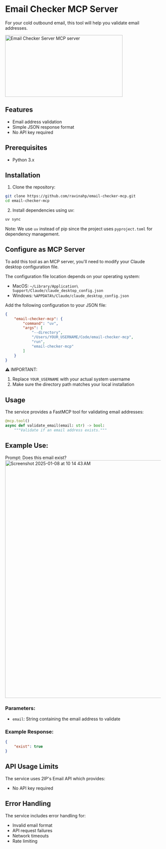 # Email Checker MCP Server

For your cold outbound email, this tool will help you validate email addresses.

<a href="https://glama.ai/mcp/servers/6gnoi1heh5"><img width="380" height="200" src="https://glama.ai/mcp/servers/6gnoi1heh5/badge" alt="Email Checker Server MCP server" /></a>

## Features

- Email address validation
- Simple JSON response format
- No API key required

## Prerequisites

- Python 3.x

## Installation

1. Clone the repository:
```bash
git clone https://github.com/ravinahp/email-checker-mcp.git
cd email-checker-mcp
```

2. Install dependencies using uv:
```bash
uv sync
```

Note: We use `uv` instead of pip since the project uses `pyproject.toml` for dependency management.

## Configure as MCP Server

To add this tool as an MCP server, you'll need to modify your Claude desktop configuration file.

The configuration file location depends on your operating system:

- MacOS: `~/Library/Application\ Support/Claude/claude_desktop_config.json`
- Windows: `%APPDATA%/Claude/claude_desktop_config.json`

Add the following configuration to your JSON file:

```json
{
    "email-checker-mcp": {
        "command": "uv",
        "args": [
            "--directory",
            "/Users/YOUR_USERNAME/Code/email-checker-mcp",
            "run",
            "email-checker-mcp"
        ]
    }
}
```

⚠️ IMPORTANT: 
1. Replace `YOUR_USERNAME` with your actual system username
2. Make sure the directory path matches your local installation

## Usage

The service provides a FastMCP tool for validating email addresses:

```python
@mcp.tool()
async def validate_email(email: str) -> bool:
    """Validate if an email address exists."""
```
## Example Use: 
Prompt: Does this email exist? 
<img width="769" alt="Screenshot 2025-01-08 at 10 14 43 AM" src="https://github.com/user-attachments/assets/1bee703b-3a8a-4ed0-ab0d-27b0dfdd06de" />



### Parameters:
- `email`: String containing the email address to validate

### Example Response:
```json
{
    "exist": true
}
```

## API Usage Limits

The service uses 2IP's Email API which provides:
- No API key required


## Error Handling

The service includes error handling for:
- Invalid email format
- API request failures
- Network timeouts
- Rate limiting

